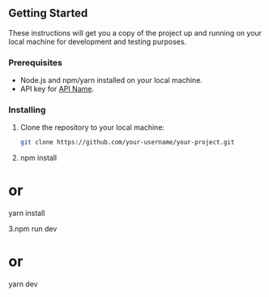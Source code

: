 
## Getting Started

These instructions will get you a copy of the project up and running on your local machine for development and testing purposes.

### Prerequisites

- Node.js and npm/yarn installed on your local machine.
- API key for [API Name](https://apiwebsite.com).

### Installing

1. Clone the repository to your local machine:

   ```bash
   git clone https://github.com/your-username/your-project.git

2. npm install
# or
yarn install 

3.npm run dev
# or
yarn dev

